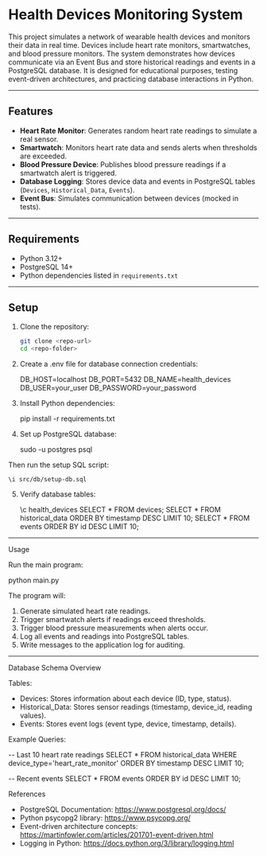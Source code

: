 # Health Devices Monitoring System

This project simulates a network of wearable health devices and monitors their data in real time. Devices include heart rate monitors, smartwatches, and blood pressure monitors. The system demonstrates how devices communicate via an Event Bus and store historical readings and events in a PostgreSQL database. It is designed for educational purposes, testing event-driven architectures, and practicing database interactions in Python.

---

## Features

- **Heart Rate Monitor**: Generates random heart rate readings to simulate a real sensor.  
- **Smartwatch**: Monitors heart rate data and sends alerts when thresholds are exceeded.  
- **Blood Pressure Device**: Publishes blood pressure readings if a smartwatch alert is triggered.  
- **Database Logging**: Stores device data and events in PostgreSQL tables (`Devices`, `Historical_Data`, `Events`).  
- **Event Bus**: Simulates communication between devices (mocked in tests).  

---

## Requirements

- Python 3.12+  
- PostgreSQL 14+  
- Python dependencies listed in `requirements.txt`  

---

## Setup

1. Clone the repository:

    ```bash
    git clone <repo-url>
    cd <repo-folder>

2. Create a .env file for database connection credentials:

    DB_HOST=localhost
    DB_PORT=5432
    DB_NAME=health_devices
    DB_USER=your_user
    DB_PASSWORD=your_password

3. Install Python dependencies:

    pip install -r requirements.txt

4. Set up PostgreSQL database:

    sudo -u postgres psql

Then run the setup SQL script:

    \i src/db/setup-db.sql

5. Verify database tables:

    \c health_devices
    SELECT * FROM devices;
    SELECT * FROM historical_data ORDER BY timestamp DESC LIMIT 10;
    SELECT * FROM events ORDER BY id DESC LIMIT 10;

---

Usage

Run the main program:

python main.py

The program will:

1. Generate simulated heart rate readings.
2. Trigger smartwatch alerts if readings exceed thresholds.
3. Trigger blood pressure measurements when alerts occur.
4. Log all events and readings into PostgreSQL tables.
5. Write messages to the application log for auditing.

---

Database Schema Overview

Tables:

- Devices: Stores information about each device (ID, type, status).
- Historical_Data: Stores sensor readings (timestamp, device_id, reading values).
- Events: Stores event logs (event type, device, timestamp, details).

Example Queries:

-- Last 10 heart rate readings
SELECT * FROM historical_data WHERE device_type='heart_rate_monitor' ORDER BY timestamp DESC LIMIT 10;

-- Recent events
SELECT * FROM events ORDER BY id DESC LIMIT 10;


References

- PostgreSQL Documentation: https://www.postgresql.org/docs/
- Python psycopg2 library: https://www.psycopg.org/
- Event-driven architecture concepts: https://martinfowler.com/articles/201701-event-driven.html
- Logging in Python: https://docs.python.org/3/library/logging.html